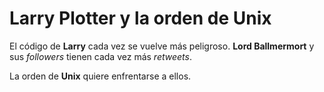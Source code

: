 # Larry Plotter y la orden de Unix

El código de **Larry** cada vez se vuelve más peligroso.
**Lord Ballmermort** y sus *followers* tienen cada vez más *retweets*.

La orden de **Unix** quiere enfrentarse a ellos.
